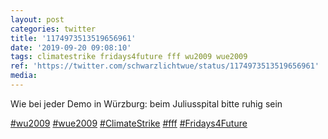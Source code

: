 ```yaml
---
layout: post
categories: twitter
title: '1174973513519656961'
date: '2019-09-20 09:08:10'
tags: climatestrike fridays4future fff wu2009 wue2009
ref: 'https://twitter.com/schwarzlichtwue/status/1174973513519656961'
media:
---
```

Wie bei jeder Demo in Würzburg: beim Juliusspital bitte ruhig sein



[#wu2009](/t/wu2009) [#wue2009](/t/wue2009) [#ClimateStrike](/t/climatestrike) [#fff](/t/fff) [#Fridays4Future](/t/fridays4future) 

